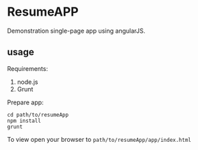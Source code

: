 # ResumeAPP
Demonstration single-page app using angularJS.

## usage
Requirements:

1. node.js
2. Grunt

Prepare app:
 
```
cd path/to/resumeApp
npm install
grunt
```

To view open your browser to `path/to/resumeApp/app/index.html`

